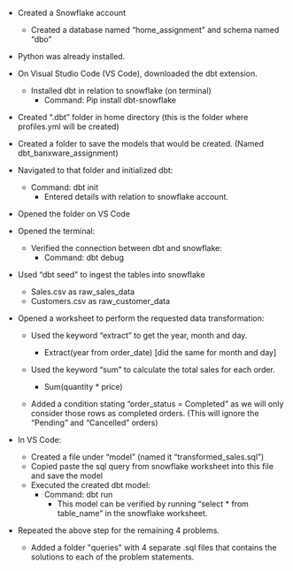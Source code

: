 - Created a Snowflake account
  - Created a database named “home_assignment” and schema named “dbo”

-	Python was already installed.

-	On Visual Studio Code (VS Code), downloaded the dbt extension.
    -	Installed dbt in relation to snowflake (on terminal)
        - Command: Pip install dbt-snowflake

-	Created “.dbt” folder in home directory (this is the folder where profiles.yml will be created)

-	Created a folder to save the models that would be created. (Named dbt_banxware_assignment)

-	Navigated to that folder and initialized dbt:
    -	Command: dbt init
        -	Entered details with relation to snowflake account.

-	Opened the folder on VS Code

-	Opened the terminal:
    -	Verified the connection between dbt and snowflake:
        -	Command: dbt debug

-	Used “dbt seed” to ingest the tables into snowflake
    -	Sales.csv as raw_sales_data
    -	Customers.csv as raw_customer_data

-	Opened a worksheet to perform the requested data transformation:
    -	Used the keyword “extract” to get the year, month and day.
        -	Extract(year from order_date)   [did the same for month and day]

    -	Used the keyword “sum” to calculate the total sales for each order.
        -	Sum(quantity * price)

      -	Added a condition stating “order_status = Completed” as we will only consider those rows as completed orders. (This will ignore the “Pending” and “Cancelled” orders)

-	In VS Code:
    -	Created a file under “model” (named it “transformed_sales.sql”)
    -	Copied paste the sql query from snowflake worksheet into this file and save the model
    -	Executed the created dbt model:
        -	Command: dbt run
            -	This model can be verified by running “select * from table_name” in the snowflake worksheet.

-	Repeated the above step for the remaining 4 problems.
    - Added a folder "queries" with 4 separate .sql files that contains the solutions to each of the problem statements.  

